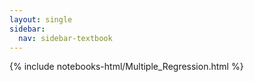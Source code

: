 ```yaml
---
layout: single
sidebar:
  nav: sidebar-textbook
---
```


{% include notebooks-html/Multiple_Regression.html %}
